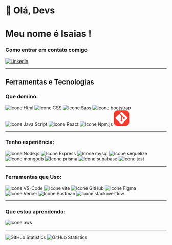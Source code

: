 <link rel="stylesheet" href="https://cdn.jsdelivr.net/gh/devicons/devicon@v2.15.1/devicon.min.css">

# 👋 Olá, Devs
# Meu nome é Isaias !
### Como entrar em contato comigo
[<img alt="Linkedin" src="https://img.shields.io/badge/-linkedin-%230077B5?style=for-the-badge&logo=linkedin&logoColor=white"/>](https://www.linkedin.com/in/isaias-oliveira-942219257/)

---

## Ferramentas e Tecnologias
 
###  Que domino:
<div style="display: inline_block">   
  <img height="48px" width="48px" alt="Icone Html" src="https://skillicons.dev/icons?i=html"/>
  <img height="48px" width="48px" alt="Icone CSS" src="https://skillicons.dev/icons?i=css"/>
  <img height="48px" width="48px" alt="Icone Sass" src="https://skillicons.dev/icons?i=sass"/>
  <img height="48px" width="48px" alt="Icone bootstrap" src="https://skillicons.dev/icons?i=bootstrap"/>
  <img height="48px" width="48px" alt="Icone Java Script" src="https://skillicons.dev/icons?i=js"/>
  <img height="48px" width="48px" alt="Icone React" src="https://skillicons.dev/icons?i=react"/>
  <img height="48px" width="48px" alt="Icone Npm.js" src="https://i.postimg.cc/L8k9jKJ2/Group.png"/>
  <img height="48px" width="48px" alt="Icone Git" src="https://raw.githubusercontent.com/tandpfun/skill-icons/main/icons/Git.svg"/>
  
 </div>

 ---

 ### Tenho experiência:
 <div style="display: inline_block">
    <img height="48px" width="48px" alt="Icone Node.js" src="https://skillicons.dev/icons?i=nodejs"/>
    <img height="48px" width="48px" alt="Icone Express" src="https://skillicons.dev/icons?i=express"/>
    <img height="48px" width="48px" alt="Icone mysql" src="https://skillicons.dev/icons?i=mysql"/>
    <img height="48px" width="48px" alt="Icone sequelize" src="https://skillicons.dev/icons?i=sequelize"/>
    <img height="48px" width="48px" alt="Icone mongodb" src="https://skillicons.dev/icons?i=mongodb"/>
    <img height="48px" width="48px" alt="Icone prisma" src="https://skillicons.dev/icons?i=prisma"/>
    <img height="48px" width="48px" alt="Icone supabase" src="https://skillicons.dev/icons?i=supabase"/>
    <img height="48px" width="48px" alt="Icone jest" src="https://skillicons.dev/icons?i=jest"/>              
 </div>

 ---

 ### Ferramentas que Uso:
  <div style="display: inline_block">
    <img height="48px" width="48px" alt="Icone VS-Code" src="https://skillicons.dev/icons?i=vscode"/>
    <img height="48px" width="48px" alt="Icone vite" src="https://skillicons.dev/icons?i=vite"/>
    <img height="48px" width="48px" alt="Icone GitHub" src="https://skillicons.dev/icons?i=github"/>
    <img height="48px" width="48px" alt="Icone Figma" src="https://skillicons.dev/icons?i=figma"/>
    <img height="48px" width="48px" alt="Icone Vercer" src="https://skillicons.dev/icons?i=vercel"/>
    <img height="48px" width="48px" alt="Icone Postman" src="https://i.postimg.cc/QNyBTNVk/postman.png"/>
    <img height="48px" width="48px" alt="Icone stackoverflow" src="https://skillicons.dev/icons?i=stackoverflow"/>
  </div>

---

### Que estou aprendendo:
<div>
 <img height="48px" width="48px" alt="Icone aws" src="https://skillicons.dev/icons?i=aws"/>          
</div>

---
  <div style="display: inline_block">
    <img height="180px" alt="GitHub Statistics" src="https://github-readme-stats.vercel.app/api/top-langs/?username=isaias-B-oliveira&layout=compact&langs_count=7&theme=blue-green"/>
    <img height="180px" alt="GitHub Statistics" src="https://github-readme-stats.vercel.app/api/?username=isaias-B-oliveira&show_icons=true&include_all_commits=true&theme=blue-green"/>
  </div>
  

